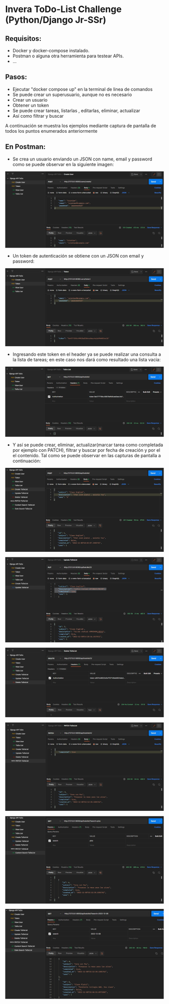 # Invera ToDo-List Challenge (Python/Django Jr-SSr)
## Requisitos:

- Docker y docker-compose instalado.
- Postman o alguna otra herramienta para testear APIs.
- ...

## Pasos:

- Ejecutar "docker compose up" en la terminal de linea de comandos 
- Se puede crear un superusuario, aunque no es necesario
- Crear un usuario 
- Obtener un token
- Se puede crear tareas, listarlas , editarlas, eliminar, actualizar
- Así como filtrar y buscar

A continuación se muestra los ejemplos mediante captura de pantalla de todos los puntos enumerados anteriormente

## En Postman:

- Se crea un usuario enviando un JSON con name, email y password como se puede observar en la siguiente imagen:
<p align="center"><img src="images/print01.jpg"></p>

- Un token de autenticación se obtiene con un JSON con email y password:
<p align="center"><img src="images/print02.jpg"></p>

- Ingresando este token en el header ya se puede realizar una consulta a la lista de tareas; en este caso nos dará como resultado una lista vacia:
<p align="center"><img src="images/print03.jpg"></p>

- Y así se puede crear, eliminar, actualizar(marcar tarea como completada por ejemplo con PATCH), filtrar y buscar por fecha de creación y por el el contenido. Tal como se puede observar en las capturas de pantalla a continuación:
<p align="center"><img src="images/print03-1.jpg"></p>
<p align="center"><img src="images/print04.jpg"></p>
<p align="center"><img src="images/print05.jpg"></p>
<p align="center"><img src="images/print06.jpg"></p>
<p align="center"><img src="images/print07.jpg"></p>
<p align="center"><img src="images/print08.jpg"></p>


